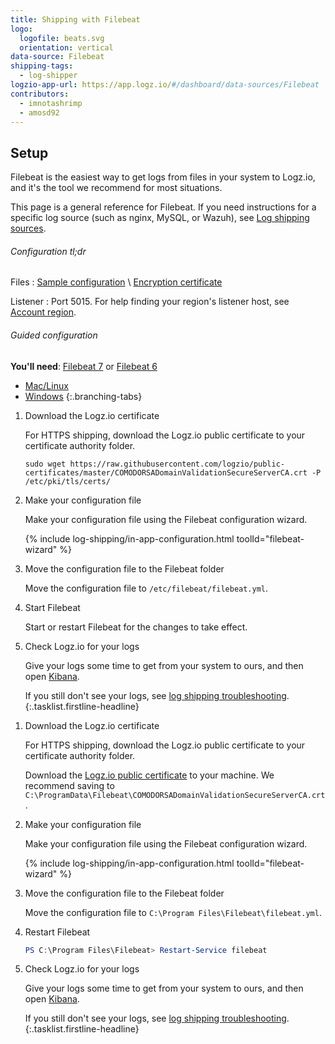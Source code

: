 ```yaml
---
title: Shipping with Filebeat
logo:
  logofile: beats.svg
  orientation: vertical
data-source: Filebeat
shipping-tags:
  - log-shipper
logzio-app-url: https://app.logz.io/#/dashboard/data-sources/Filebeat
contributors:
  - imnotashrimp
  - amosd92
---
```


## Setup

Filebeat is the easiest way to get logs from files in your system to Logz.io,
and it's the tool we recommend for most situations.

This page is a general reference for Filebeat.
If you need instructions for a specific log source (such as nginx, MySQL, or Wazuh),
see [Log shipping sources]({{site.baseurl}}/shipping/).

###### Configuration tl;dr

Files
: [Sample configuration](https://raw.githubusercontent.com/logzio/logz-docs/master/shipping-config-samples/logz-filebeat-config.yml) \\
  [Encryption certificate](https://raw.githubusercontent.com/logzio/public-certificates/master/COMODORSADomainValidationSecureServerCA.crt)

Listener
: Port 5015.
  For help finding your region's listener host, see [Account region]({{site.baseurl}}/user-guide/accounts/account-region.html).

###### Guided configuration

**You'll need**:
[Filebeat 7](https://www.elastic.co/guide/en/beats/filebeat/current/filebeat-installation.html) or
[Filebeat 6](https://www.elastic.co/guide/en/beats/filebeat/6.7/filebeat-installation.html)

<div class="branching-container">

* [Mac/Linux](#mac-linux-config)
* [Windows](#windows-config)
{:.branching-tabs}

<div id="mac-linux-config">

1.  Download the Logz.io certificate

    For HTTPS shipping, download the Logz.io public certificate to your certificate authority folder.

    ```shell
    sudo wget https://raw.githubusercontent.com/logzio/public-certificates/master/COMODORSADomainValidationSecureServerCA.crt -P /etc/pki/tls/certs/
    ```

2.  Make your configuration file

    Make your configuration file using the Filebeat configuration wizard.

    <!-- logzio-inject:filebeat-wizard -->

    {% include log-shipping/in-app-configuration.html toolId="filebeat-wizard" %}

3.  Move the configuration file to the Filebeat folder

    Move the configuration file to `/etc/filebeat/filebeat.yml`.

4.  Start Filebeat

    Start or restart Filebeat for the changes to take effect.

5.  Check Logz.io for your logs

    Give your logs some time to get from your system to ours, and then open [Kibana](https://app.logz.io/#/dashboard/kibana).

    If you still don't see your logs, see [log shipping troubleshooting]({{site.baseurl}}/user-guide/log-shipping/log-shipping-troubleshooting.html).
{:.tasklist.firstline-headline}

</div>

<div id="windows-config">

1.  Download the Logz.io certificate

    For HTTPS shipping, download the Logz.io public certificate to your certificate authority folder.

    Download the [Logz.io public certificate](https://raw.githubusercontent.com/logzio/public-certificates/master/COMODORSADomainValidationSecureServerCA.crt) to your machine. We recommend saving to `C:\ProgramData\Filebeat\COMODORSADomainValidationSecureServerCA.crt`.

2.  Make your configuration file

    Make your configuration file using the Filebeat configuration wizard.

    <!-- logzio-inject:filebeat-wizard -->

    {% include log-shipping/in-app-configuration.html toolId="filebeat-wizard" %}

3.  Move the configuration file to the Filebeat folder

    Move the configuration file to `C:\Program Files\Filebeat\filebeat.yml`.

4.  Restart Filebeat

    ```powershell
    PS C:\Program Files\Filebeat> Restart-Service filebeat
    ```

5.  Check Logz.io for your logs

    Give your logs some time to get from your system to ours, and then open [Kibana](https://app.logz.io/#/dashboard/kibana).

    If you still don't see your logs, see [log shipping troubleshooting]({{site.baseurl}}/user-guide/log-shipping/log-shipping-troubleshooting.html).
{:.tasklist.firstline-headline}

</div>